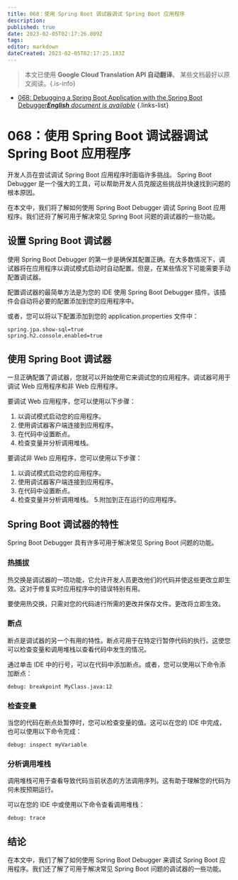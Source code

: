 ```yaml
---
title: 068：使用 Spring Boot 调试器调试 Spring Boot 应用程序
description: 
published: true
date: 2023-02-05T02:17:26.809Z
tags: 
editor: markdown
dateCreated: 2023-02-05T02:17:25.183Z
---
```


> 本文已使用 **Google Cloud Translation API 自动翻译**。
某些文档最好以原文阅读。{.is-info}



- [068: Debugging a Spring Boot Application with the Spring Boot Debugger***English** document is available*](/en/Knowledge-base/Spring-Boot/Learning/068-debugging-a-spring-boot-application-with-the-spring-boot-debugger)
{.links-list}


# 068：使用 Spring Boot 调试器调试 Spring Boot 应用程序

开发人员在尝试调试 Spring Boot 应用程序时面临许多挑战。 Spring Boot Debugger 是一个强大的工具，可以帮助开发人员克服这些挑战并快速找到问题的根本原因。

在本文中，我们将了解如何使用 Spring Boot Debugger 调试 Spring Boot 应用程序。我们还将了解可用于解决常见 Spring Boot 问题的调试器的一些功能。

## 设置 Spring Boot 调试器

使用 Spring Boot Debugger 的第一步是确保其配置正确。在大多数情况下，调试器将在应用程序以调试模式启动时自动配置。但是，在某些情况下可能需要手动配置调试器。

配置调试器的最简单方法是为您的 IDE 使用 Spring Boot Debugger 插件。该插件会自动将必要的配置添加到您的应用程序中。

或者，您可以将以下配置添加到您的 application.properties 文件中：

```
spring.jpa.show-sql=true
spring.h2.console.enabled=true
```

## 使用 Spring Boot 调试器

一旦正确配置了调试器，您就可以开始使用它来调试您的应用程序。调试器可用于调试 Web 应用程序和非 Web 应用程序。

要调试 Web 应用程序，您可以使用以下步骤：

1. 以调试模式启动您的应用程序。
2. 使用调试器客户端连接到应用程序。
3. 在代码中设置断点。
4. 检查变量并分析调用堆栈。

要调试非 Web 应用程序，您可以使用以下步骤：

1. 以调试模式启动您的应用程序。
2. 使用调试器客户端连接到应用程序。
3. 在代码中设置断点。
4. 检查变量并分析调用堆栈。
5.附加到正在运行的应用程序。

## Spring Boot 调试器的特性

Spring Boot Debugger 具有许多可用于解决常见 Spring Boot 问题的功能。

### 热插拔

热交换是调试器的一项功能，它允许开发人员更改他们的代码并使这些更改立即生效。这对于修复实时应用程序中的错误特别有用。

要使用热交换，只需对您的代码进行所需的更改并保存文件。更改将立即生效。

### 断点

断点是调试器的另一个有用的特性。断点可用于在特定行暂停代码的执行。这使您可以检查变量和调用堆栈以查看代码中发生的情况。

通过单击 IDE 中的行号，可以在代码中添加断点。或者，您可以使用以下命令添加断点：

```
debug: breakpoint MyClass.java:12
```

### 检查变量

当您的代码在断点处暂停时，您可以检查变量的值。这可以在您的 IDE 中完成，也可以使用以下命令完成：

```
debug: inspect myVariable
```

### 分析调用堆栈

调用堆栈可用于查看导致代码当前状态的方法调用序列。这有助于理解您的代码为何未按预期运行。

可以在您的 IDE 中或使用以下命令查看调用堆栈：

```
debug: trace
```

## 结论

在本文中，我们了解了如何使用 Spring Boot Debugger 来调试 Spring Boot 应用程序。我们还了解了可用于解决常见 Spring Boot 问题的调试器的一些功能。